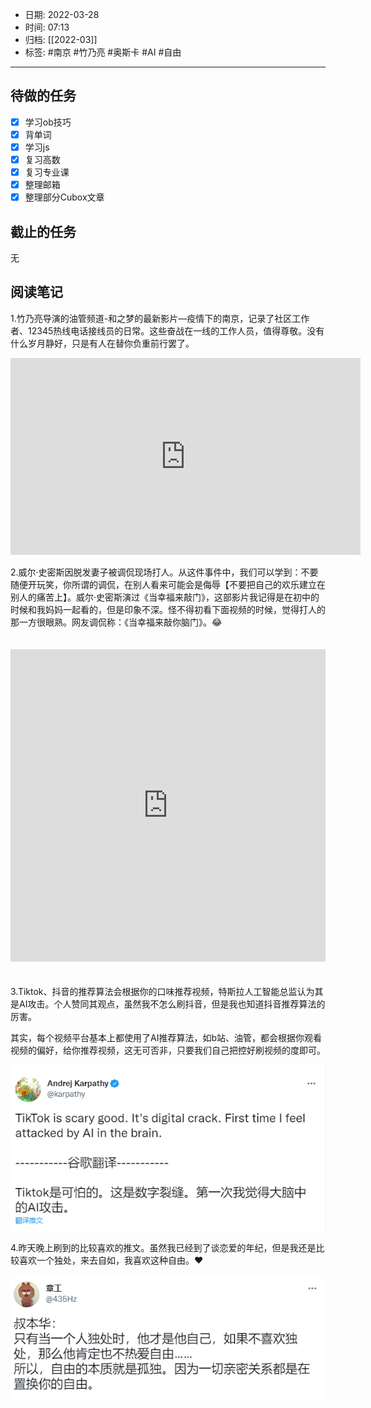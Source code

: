 - 日期: 2022-03-28
- 时间: 07:13
- 归档: [[2022-03]]
- 标签: #南京 #竹乃亮 #奥斯卡 #AI #自由
---

## 待做的任务

- [x] 学习ob技巧
- [x] 背单词
- [x] 学习js
- [x] 复习高数
- [x] 复习专业课
- [x] 整理邮箱
- [x] 整理部分Cubox文章

## 截止的任务

无

## 阅读笔记

1.竹乃亮导演的油管频道-和之梦的最新影片—疫情下的南京，记录了社区工作者、12345热线电话接线员的日常。这些奋战在一线的工作人员，值得尊敬。没有什么岁月静好，只是有人在替你负重前行罢了。

<iframe width="560" height="315" src="https://www.youtube-nocookie.com/embed/YAV2l5tYB4Y" title="YouTube video player" frameborder="0" allow="accelerometer; autoplay; clipboard-write; encrypted-media; gyroscope; picture-in-picture" allowfullscreen></iframe>

2.威尔·史密斯因脱发妻子被调侃现场打人。从这件事件中，我们可以学到：不要随便开玩笑，你所谓的调侃，在别人看来可能会是侮辱【不要把自己的欢乐建立在别人的痛苦上】。威尔·史密斯演过《当幸福来敲门》，这部影片我记得是在初中的时候和我妈妈一起看的，但是印象不深。怪不得初看下面视频的时候，觉得打人的那一方很眼熟。网友调侃称：《当幸福来敲你脑门》。😂

<iframe src="https://player.bilibili.com/player.html?aid=297631864&bvid=BV1yF411W7pA&cid=560909742&page=1"  scrolling="no" border="0" frameborder="no" framespacing="0" allowfullscreen="true" style="width: 100%; height: 500px; max-width: 100%；align:center; padding:20px 0;"> </iframe>

3.Tiktok、抖音的推荐算法会根据你的口味推荐视频，特斯拉人工智能总监认为其是AI攻击。个人赞同其观点，虽然我不怎么刷抖音，但是我也知道抖音推荐算法的厉害。

其实，每个视频平台基本上都使用了AI推荐算法，如b站、油管，都会根据你观看视频的偏好，给你推荐视频，这无可否非，只要我们自己把控好刷视频的度即可。

![](media/7oWsj8LUNZRf5Ol.png)

4.昨天晚上刷到的比较喜欢的推文。虽然我已经到了谈恋爱的年纪，但是我还是比较喜欢一个独处，来去自如，我喜欢这种自由。❤️

![](media/1SqU7MDbvA9hjCE.png)
